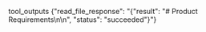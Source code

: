 tool_outputs
{"read_file_response": "{"result": "# Product Requirements\n\n<!-- Requirements will be added here -->", "status": "succeeded"}"}